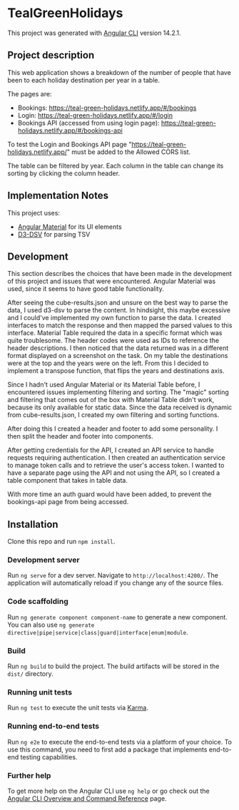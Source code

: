 # TealGreenHolidays

This project was generated with [Angular CLI](https://github.com/angular/angular-cli) version 14.2.1.

## Project description

This web application shows  a breakdown of the number of people that have been to each holiday destination per year in a table.

The pages are:
- Bookings: https://teal-green-holidays.netlify.app/#/bookings
- Login: https://teal-green-holidays.netlify.app/#/login
- Bookings API (accessed from using login page): https://teal-green-holidays.netlify.app/#/bookings-api

To test the Login and Bookings API page "https://teal-green-holidays.netlify.app/" must be added to the Allowed CORS list.

The table can be filtered by year.
Each column in the table can change its sorting by clicking the column header.

## Implementation Notes

This project uses:
- [Angular Material](https://material.angular.io/) for its UI elements
- [D3-DSV](https://github.com/d3/d3-dsv) for parsing TSV

## Development

This section describes the choices that have been made in the development of this project and issues that were encountered.
Angular Material was used, since it seems to have good table functionality.

After seeing the cube-results.json and unsure on the best way to parse the data, I used d3-dsv to parse the content.
In hindsight, this maybe excessive and I could've implemented my own function to parse the data.
I created interfaces to match the response and then mapped the parsed values to this interface.
Material Table required the data in a specific format which was quite troublesome.
The header codes were used as IDs to reference the header descriptions.
I then noticed that the data returned was in a different format displayed on a screenshot on the task.
On my table the destinations were at the top and the years were on the left.
From this I decided to implement a transpose function, that flips the years and destinations axis.

Since I hadn't used Angular Material or its Material Table before, I encountered issues implementing filtering and sorting.
The "magic" sorting and filtering that comes out of the box with Material Table didn't work, because its only available for static data.
Since the data received is dynamic from cube-results.json, I created my own filtering and sorting functions.

After doing this I created a header and footer to add some personality.
I then split the header and footer into components.

After getting credentials for the API, I created an API service to handle requests requiring authentication.
I then created an authentication service to manage token calls and to retrieve the user's access token.
I wanted to have a separate page using the API and not using the API, so I created a table component that takes in table data.

With more time an auth guard would have been added, to prevent the bookings-api page from being accessed.

## Installation

Clone this repo and run  `npm install`.

### Development server

Run `ng serve` for a dev server. Navigate to `http://localhost:4200/`. The application will automatically reload if you change any of the source files.

### Code scaffolding

Run `ng generate component component-name` to generate a new component. You can also use `ng generate directive|pipe|service|class|guard|interface|enum|module`.

### Build

Run `ng build` to build the project. The build artifacts will be stored in the `dist/` directory.

### Running unit tests

Run `ng test` to execute the unit tests via [Karma](https://karma-runner.github.io).

### Running end-to-end tests

Run `ng e2e` to execute the end-to-end tests via a platform of your choice. To use this command, you need to first add a package that implements end-to-end testing capabilities.

### Further help

To get more help on the Angular CLI use `ng help` or go check out the [Angular CLI Overview and Command Reference](https://angular.io/cli) page.
